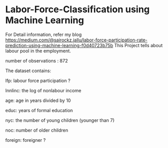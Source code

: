 # Labor-Force-Classification using Machine Learning
For Detail information, refer my blog
https://medium.com/@sairockz.jallu/labor-force-participation-rate-prediction-using-machine-learning-f0d40723b75b
This Project tells about labour pool in the employment. 

number of observations : 872

The dataset contains:

lfp:
labour force participation ?

lnnlinc:
the log of nonlabour income

age:
age in years divided by 10

educ:
years of formal education

nyc:
the number of young children (younger than 7)

noc:
number of older children

foreign:
foreigner ?

